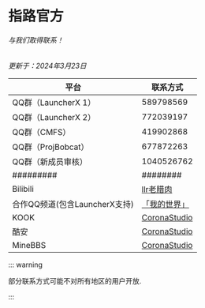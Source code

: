 # 指路官方

###### 与我们取得联系！

*更新于：2024年3月23日*

| 平台                          | 联系方式                                                     |
| ----------------------------- | ------------------------------------------------------------ |
| QQ群（LauncherX 1）           | 589798569                                                    |
| QQ群（LauncherX 2）           | 772039197                                                    |
| QQ群（CMFS）                  | 419902868                                                    |
| QQ群（ProjBobcat）            | 677872263                                                    |
| QQ群（新成员审核）            | 1040526762                                                   |
| #########                     | ########                                                     |
| Bilibili                      | [llr老腊肉](https://space.bilibili.com/31267692)             |
| 合作QQ频道(包含LauncherX支持) | [「我的世界」](https://pd.qq.com/s/1qab65hj3)                |
| KOOK                          | [CoronaStudio](https://www.kookapp.cn/app/invite/rCdGVn)     |
| 酷安                          | [CoronaStudio](https://www.coolapk.com/feed/24778166)        |
| MineBBS                       | [CoronaStudio](https://www.minebbs.com/members/coronastudio.83949/) |



::: warning

部分联系方式可能不对所有地区的用户开放. 

:::